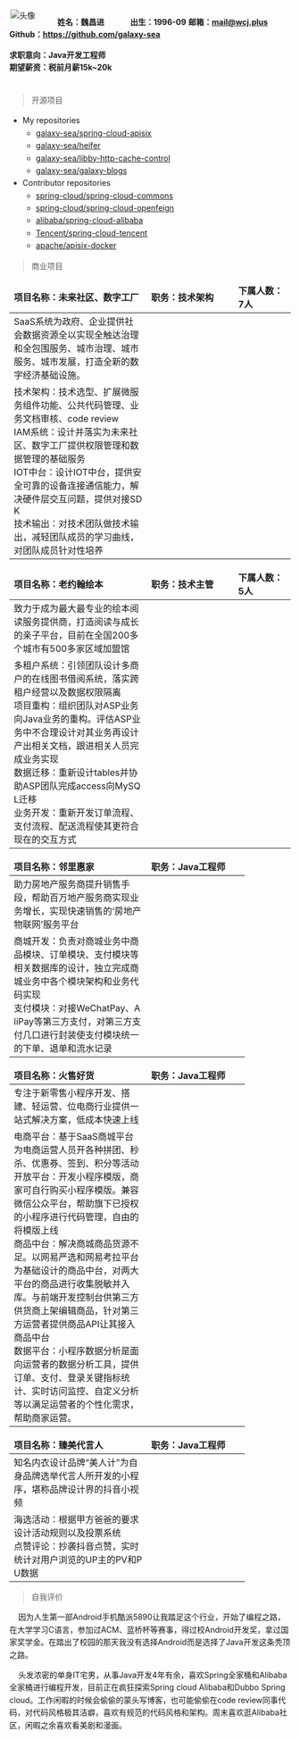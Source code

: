 
<style>

html body {
    line-height: 1.6;
}

thead {
    display: table-row-group;
}

#commercial table th:first-of-type, #work table th:first-of-type {
    width: 230px;
}

#commercial table th:nth-child(2), #work table th:nth-child(2) {
    width: 140px;
}

#work table td{
    padding: 1px 13px;
}

table td {
    word-break: break-all;
}
td, th {
   border: none!important;
}

</style>

<div style="float:left;border:solid 1px 000;margin:2px;margin-right:40px;">
    <img src="https://beautiful-senior.oss-cn-hangzhou.aliyuncs.com/header.jpg" alt="头像" />
</div>

**姓名：魏昌进$~~~~~~~~~~~~~~$出生：1996-09**
**邮箱：mail@wcj.plus**
**Github：https://github.com/galaxy-sea**

**求职意向：Java开发工程师**  
**期望薪资：税前月薪15k~20k**  
$~~~~$

> 开源项目$~~~~$


- My repositories
  - [galaxy-sea/spring-cloud-apisix](https://github.com/galaxy-sea/spring-cloud-apisix)
  - [galaxy-sea/heifer](https://github.com/galaxy-sea/heifer)
  - [galaxy-sea/libby-http-cache-control](https://github.com/galaxy-sea/libby-http-cache-control)
  - [galaxy-sea/galaxy-blogs](https://github.com/galaxy-sea/galaxy-blogs)
- Contributor repositories
  - [spring-cloud/spring-cloud-commons](https://github.com/spring-cloud/spring-cloud-commons)
  - [spring-cloud/spring-cloud-openfeign](https://github.com/spring-cloud/spring-cloud-openfeign)
  - [alibaba/spring-cloud-alibaba](https://github.com/alibaba/spring-cloud-alibaba)
  - [Tencent/spring-cloud-tencent](https://github.com/Tencent/spring-cloud-tencent)
  - [apache/apisix-docker](https://github.com/apache/apisix-docker)


> 商业项目

<div id="commercial">

| 项目名称：未来社区、数字工厂                                                                                                                                                                                                                                                                                                           | 职务：技术架构 | 下属人数：7人 |
| :------------------------------------------------------------------------------------------------------------------------------------------------------------------------------------------------------------------------------------------------------------------------------------------------------------------------------------- | :------------- | :------------ |
| SaaS系统为政府、企业提供社会数据资源全以实现全触达治理和全包围服务、城市治理、城市服务、城市发展，打造全新的数字经济基础设施。                                                                                                                                                                                                         |
| 技术架构：技术选型、扩展微服务组件功能、公共代码管理、业务文档审核、code review</br>IAM系统：设计并落实为未来社区、数字工厂提供权限管理和数据管理的基础服务</br>IOT中台：设计IOT中台，提供安全可靠的设备连接通信能力，解决硬件层交互问题，提供对接SDK</br>技术输出：对技术团队做技术输出，减轻团队成员的学习曲线，对团队成员针对性培养 |

| 项目名称：老约翰绘本                                                                                                                                                                                                                                                                                                                                    | 职务：技术主管 | 下属人数：5人 |
| :------------------------------------------------------------------------------------------------------------------------------------------------------------------------------------------------------------------------------------------------------------------------------------------------------------------------------------------------------ | :------------- | :------------ |
| 致力于成为最大最专业的绘本阅读服务提供商，打造阅读与成长的亲子平台，目前在全国200多个城市有500多家区域加盟馆                                                                                                                                                                                                                                            |
| 多租户系统：引领团队设计多商户的在线图书借阅系统，落实跨租户经营以及数据权限隔离</br>项目重构：组织团队对ASP业务向Java业务的重构。评估ASP业务中不合理设计对其业务再设计产出相关文档，跟进相关人员完成业务实现</br>数据迁移：重新设计tables并协助ASP团队完成access向MySQL迁移</br>业务开发：重新开发订单流程、支付流程、配送流程使其更符合现在的交互方式 |

| 项目名称：邻里惠家                                                                                                                                                                                                                   | 职务：Java工程师 |    &nbsp; |
| :----------------------------------------------------------------------------------------------------------------------------------------------------------------------------------------------------------------------------------- | :--------------- | :--- |
| 助力房地产服务商提升销售手段，帮助百万地产服务商实现业务增长，实现快速销售的‘房地产物联网’服务平台                                                                                                                                   |
| 商城开发：负责对商城业务中商品模块、订单模块、支付模块等相关数据库的设计，独立完成商城业务中各个模块架构和业务代码实现</br>支付模块：对接WeChatPay、AliPay等第三方支付，对第三方支付几口进行封装使支付模块统一的下单、退单和流水记录 |

| 项目名称：火售好货                                                                                                                                                                                                                                                                                                                                                                                                                                                                                                                                                                           | 职务：Java工程师 | &nbsp; |
| :------------------------------------------------------------------------------------------------------------------------------------------------------------------------------------------------------------------------------------------------------------------------------------------------------------------------------------------------------------------------------------------------------------------------------------------------------------------------------------------------------------------------------------------------------------------------------------------- | :--------------- | ------ |
| 专注于新零售小程序开发、搭建、轻运营、位电商行业提供一站式解决方案，低成本快速上线                                                                                                                                                                                                                                                                                                                                                                                                                                                                                                           |
| 电商平台：基于SaaS商城平台为电商运营人员开各种拼团、秒杀、优惠券、签到、积分等活动</br>开放平台：开发小程序模版，商家可自行购买小程序模版。兼容微信公众平台，帮助旗下已授权的小程序进行代码管理，自由的将模版上线</br>商品中台：解决商城商品货源不足。以网易严选和网易考拉平台为基础设计的商品中台，对两大平台的商品进行收集脱敏并入库。与前端开发控制台供第三方供货商上架编辑商品，针对第三方运营者提供商品API让其接入商品中台</br>数据平台：小程序数据分析是面向运营者的数据分析工具，提供订单、支付、登录关键指标统计、实时访问监控、自定义分析等以满足运营者的个性化需求，帮助商家运营。 |

| 项目名称：臻美代言人                                                                                                  | 职务：Java工程师 | &nbsp; |
| :-------------------------------------------------------------------------------------------------------------------- | :--------------- | ------ |
| 知名内衣设计品牌“美人计”为自身品牌选举代言人所开发的小程序，堪称品牌设计界的抖音小视频                                |
| 海选活动：根据甲方爸爸的要求设计活动规则以及投票系统</br>点赞评论：抄袭抖音点赞，实时统计对用户浏览的UP主的PV和PU数据 |
</div>

<!-- > 工作经历 -->
<!-- <div id = "work">

| 公司名称                     | 职位       | 在职时间           | 离职原因       |
| :--------------------------- | :--------- | :----------------- | :------------- |
| 宁波公众信息产业有限公司     | 技术架构   | 2021.04 -- 2021.04 | 合同到期       |
| 老约翰文化传播有限公司       | 技术主管   | 2020.04 -- 2021.04 | Java输给了PHP  |
| 浙江邻里物联科技有限公司     | Java工程师 | 2019.10 -- 2020.04 | 20年疫情倒闭   |
| 火星智能（杭州）科技有限公司 | Java工程师 | 2018.03 -- 2019.09 | 为了曾经的真爱 | -->


> 自我评价

&nbsp;&nbsp;&nbsp;&nbsp;因为人生第一部Android手机酷派5890让我踏足这个行业，开始了编程之路，在大学学习C语言，参加过ACM、蓝桥杯等赛事，得过校Android开发奖，拿过国家奖学金。在踏出了校园的那天我没有选择Android而是选择了Java开发这条秃顶之路。

&nbsp;&nbsp;&nbsp;&nbsp;头发浓密的单身IT宅男，从事Java开发4年有余，喜欢Spring全家桶和Alibaba全家桶进行编程开发，目前正在疯狂探索Spring cloud Alibaba和Dubbo Spring cloud。工作闲暇的时候会偷偷的蒙头写博客，也可能偷偷在code review同事代码，对代码风格极其洁癖，喜欢有规范的代码风格和架构。周末喜欢逛Alibaba社区，闲暇之余喜欢看美剧和漫画。

